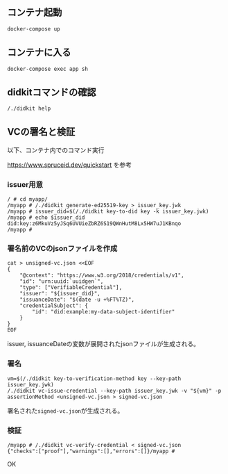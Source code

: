 ## コンテナ起動
```sh
docker-compose up
```

## コンテナに入る
```sh
docker-compose exec app sh
```

## didkitコマンドの確認
```sh
/./didkit help
```

## VCの署名と検証
以下、コンテナ内でのコマンド実行

https://www.spruceid.dev/quickstart を参考

### issuer用意

```
/ # cd myapp/
/myapp # /./didkit generate-ed25519-key > issuer_key.jwk
/myapp # issuer_did=$(/./didkit key-to-did key -k issuer_key.jwk)
/myapp # echo $issuer_did
did:key:z6MkuVz5yJSq6UVUieZbRZ6S19QWnHutM8Lx5HW7uJ1KBnqo
/myapp #
```

### 署名前のVCのjsonファイルを作成
```
cat > unsigned-vc.json <<EOF
{
    "@context": "https://www.w3.org/2018/credentials/v1",
    "id": "urn:uuid:`uuidgen`",
    "type": ["VerifiableCredential"],
    "issuer": "${issuer_did}",
    "issuanceDate": "$(date -u +%FT%TZ)",
    "credentialSubject": {
        "id": "did:example:my-data-subject-identifier"
    }
}
EOF
```
issuer, issuanceDateの変数が展開されたjsonファイルが生成される。

### 署名
```
vm=$(/./didkit key-to-verification-method key --key-path issuer_key.jwk)
/./didkit vc-issue-credential --key-path issuer_key.jwk -v "${vm}" -p assertionMethod <unsigned-vc.json > signed-vc.json
```
署名された`signed-vc.json`が生成される。

### 検証
```
/myapp # /./didkit vc-verify-credential < signed-vc.json
{"checks":["proof"],"warnings":[],"errors":[]}/myapp #
```
OK



